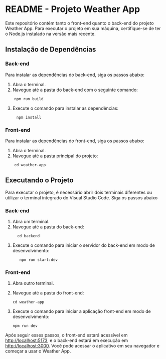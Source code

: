 
# README - Projeto Weather App

Este repositório contém tanto o front-end quanto o back-end do projeto Weather App. Para executar o projeto em sua máquina, certifique-se de ter o Node.js instalado na versão mais recente.

## Instalação de Dependências

  

### Back-end

  
Para instalar as dependências do back-end, siga os passos abaixo:

1. Abra o terminal.
2. Navegue até a pasta do back-end com o seguinte comando:

```shell
	npm run build
```
3. Execute o comando para instalar as dependências:
```shell
	 npm install
 ```

### Front-end

Para instalar as dependências do front-end, siga os passos abaixo:

1.  Abra o terminal.
2.  Navegue até a pasta principal do projeto:
 ```shell
	 cd weather-app
 ```

## Executando o Projeto

Para executar o projeto, é necessário abrir dois terminais diferentes ou utilizar o terminal integrado do Visual Studio Code. Siga os passos abaixo



### Back-end

1.  Abra um terminal.
2.  Navegue até a pasta do back-end:    
    ```shell
	  cd backend
    ```
3.  Execute o comando para iniciar o servidor do back-end em modo de desenvolvimento:
	   ```shell    
		  npm run start:dev
	  ```

### Front-end

1.  Abra outro terminal.
2.  Navegue até a pasta do front-end:
    ```shell
    cd weather-app
    ```
    
3.  Execute o comando para iniciar a aplicação front-end em modo de desenvolvimento:
    ```shell    
    npm run dev
    ```
    

Após seguir esses passos, o front-end estará acessível em [http://localhost:5173](http://localhost:5173/), e o back-end estará em execução em [http://localhost:3000](http://localhost:3000/). Você pode acessar o aplicativo em seu navegador e começar a usar o Weather App.

